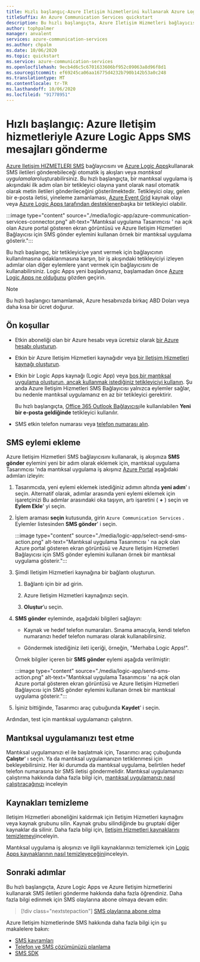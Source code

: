 ```yaml
---
title: Hızlı başlangıç-Azure Iletişim hizmetlerini kullanarak Azure Logic Apps SMS mesajları gönderin
titleSuffix: An Azure Communication Services quickstart
description: Bu hızlı başlangıçta, Azure Iletişim Hizmetleri bağlayıcısını kullanarak Azure Logic Apps iş akışlarında SMS iletileri gönderme hakkında bilgi edinin.
author: tophpalmer
manager: anvalent
services: azure-communication-services
ms.author: chpalm
ms.date: 10/06/2020
ms.topic: quickstart
ms.service: azure-communication-services
ms.openlocfilehash: 9ecb4d6c5c6701633606bf952c09063a8d96f8d1
ms.sourcegitcommit: ef69245ca06aa16775d4232b790b142b53a0c248
ms.translationtype: MT
ms.contentlocale: tr-TR
ms.lasthandoff: 10/06/2020
ms.locfileid: "91778951"
---
```

# <a name="quickstart-send-sms-messages-in-azure-logic-apps-with-azure-communication-services"></a>Hızlı başlangıç: Azure Iletişim hizmetleriyle Azure Logic Apps SMS mesajları gönderme

[Azure Iletişim HIZMETLERI SMS](../../overview.md) bağlayıcısını ve [Azure Logic Apps](../../../logic-apps/logic-apps-overview.md)kullanarak SMS iletileri gönderebileceği otomatik iş akışları veya *mantıksal uygulamalar*oluşturabilirsiniz. Bu hızlı başlangıçta, bir mantıksal uygulama iş akışındaki ilk adım olan bir tetikleyici olayına yanıt olarak nasıl otomatik olarak metin iletileri gönderileceğini gösterilmektedir. Tetikleyici olay, gelen bir e-posta iletisi, yineleme zamanlaması, [Azure Event Grid](../../../event-grid/overview.md) kaynak olayı veya [Azure Logic Apps tarafından desteklenen](/connectors/connector-reference/connector-reference-logicapps-connectors)başka bir tetikleyici olabilir.

:::image type="content" source="./media/logic-app/azure-communication-services-connector.png" alt-text="Mantıksal uygulama Tasarımcısı ' na açık olan Azure portal gösteren ekran görüntüsü ve Azure Iletişim Hizmetleri Bağlayıcısı için SMS gönder eylemini kullanan örnek bir mantıksal uygulama gösterir.":::

Bu hızlı başlangıç, bir tetikleyiciye yanıt vermek için bağlayıcının kullanılmasına odaklanmasına karşın, bir iş akışındaki tetikleyiciyi izleyen adımlar olan diğer eylemlere yanıt vermek için bağlayıcısını de kullanabilirsiniz. Logic Apps yeni başladıysanız, başlamadan önce [Azure Logic Apps ne olduğunu](../../../logic-apps/logic-apps-overview.md) gözden geçirin.

> [!NOTE]
> Bu hızlı başlangıcı tamamlamak, Azure hesabınızda birkaç ABD Doları veya daha kısa bir ücret doğurur.

## <a name="prerequisites"></a>Ön koşullar

- Etkin aboneliği olan bir Azure hesabı veya ücretsiz olarak [bir Azure hesabı oluşturun](https://azure.microsoft.com/free/?WT.mc_id=A261C142F).

- Etkin bir Azure Iletişim Hizmetleri kaynağıdır veya [bir Iletişim Hizmetleri kaynağı oluşturun](../create-communication-resource.md).

- Etkin bir Logic Apps kaynağı (Logic App) veya [boş bir mantıksal uygulama oluşturun, ancak kullanmak istediğiniz tetikleyiciyi kullanın](../../../logic-apps/quickstart-create-first-logic-app-workflow.md). Şu anda Azure Iletişim Hizmetleri SMS Bağlayıcısı yalnızca eylemler sağlar, bu nedenle mantıksal uygulamanız en az bir tetikleyici gerektirir.

  Bu hızlı başlangıçta, [Office 365 Outlook Bağlayıcısı](/connectors/office365/)ile kullanılabilen **Yeni bir e-posta geldiğinde** tetikleyici kullanılır.

- SMS etkin telefon numarası veya [telefon numarası alın](./get-phone-number.md).

## <a name="add-an-sms-action"></a>SMS eylemi ekleme

Azure Iletişim Hizmetleri SMS bağlayıcısını kullanarak, iş akışınıza **SMS gönder** eylemini yeni bir adım olarak eklemek için, mantıksal uygulama Tasarımcısı 'nda mantıksal uygulama iş akışınız [Azure Portal](https://portal.azure.com) aşağıdaki adımları izleyin:

1. Tasarımcıda, yeni eylemi eklemek istediğiniz adımın altında **yeni adım**' ı seçin. Alternatif olarak, adımlar arasında yeni eylemi eklemek için işaretçinizi Bu adımlar arasındaki oka taşıyın, artı işaretini ( **+** ) seçin ve **Eylem Ekle**' yi seçin.

1. İşlem araması **seçin** kutusunda, girin `Azure Communication Services` . Eylemler listesinden **SMS gönder**' i seçin.

   :::image type="content" source="./media/logic-app/select-send-sms-action.png" alt-text="Mantıksal uygulama Tasarımcısı ' na açık olan Azure portal gösteren ekran görüntüsü ve Azure Iletişim Hizmetleri Bağlayıcısı için SMS gönder eylemini kullanan örnek bir mantıksal uygulama gösterir.":::

1. Şimdi Iletişim Hizmetleri kaynağına bir bağlantı oluşturun.

   1. Bağlantı için bir ad girin.

   1. Azure Iletişim Hizmetleri kaynağınızı seçin.

   1. **Oluştur**’u seçin.

1. **SMS gönder** eyleminde, aşağıdaki bilgileri sağlayın: 

   * Kaynak ve hedef telefon numaraları. Sınama amacıyla, kendi telefon numaranızı hedef telefon numarası olarak kullanabilirsiniz.

   * Göndermek istediğiniz ileti içeriği, örneğin, "Merhaba Logic Apps!".

   Örnek bilgiler içeren bir **SMS gönder** eylemi aşağıda verilmiştir:

   :::image type="content" source="./media/logic-app/send-sms-action.png" alt-text="Mantıksal uygulama Tasarımcısı ' na açık olan Azure portal gösteren ekran görüntüsü ve Azure Iletişim Hizmetleri Bağlayıcısı için SMS gönder eylemini kullanan örnek bir mantıksal uygulama gösterir.":::

1. İşiniz bittiğinde, Tasarımcı araç çubuğunda **Kaydet**' i seçin.

Ardından, test için mantıksal uygulamanızı çalıştırın.

## <a name="test-your-logic-app"></a>Mantıksal uygulamanızı test etme

Mantıksal uygulamanızı el ile başlatmak için, Tasarımcı araç çubuğunda **Çalıştır**' ı seçin. Ya da mantıksal uygulamanızın tetiklenmesi için bekleyebilirsiniz. Her iki durumda da mantıksal uygulama, belirtilen hedef telefon numarasına bir SMS iletisi göndermelidir. Mantıksal uygulamanızı çalıştırma hakkında daha fazla bilgi için, [mantıksal uygulamanızı nasıl çalıştıracağınızı](../../../logic-apps/quickstart-create-first-logic-app-workflow.md#run-your-logic-app) inceleyin

## <a name="clean-up-resources"></a>Kaynakları temizleme

Iletişim Hizmetleri aboneliğini kaldırmak için Iletişim Hizmetleri kaynağını veya kaynak grubunu silin. Kaynak grubu silindiğinde bu gruptaki diğer kaynaklar da silinir. Daha fazla bilgi için, [Iletişim Hizmetleri kaynaklarını temizlemeyi](../create-communication-resource.md#clean-up-resources)inceleyin.

Mantıksal uygulama iş akışınızı ve ilgili kaynaklarınızı temizlemek için [Logic Apps kaynaklarının nasıl temizleyeceğini](../../../logic-apps/quickstart-create-first-logic-app-workflow.md#clean-up-resources)inceleyin.

## <a name="next-steps"></a>Sonraki adımlar

Bu hızlı başlangıçta, Azure Logic Apps ve Azure Iletişim hizmetlerini kullanarak SMS iletileri gönderme hakkında daha fazla öğrendiniz. Daha fazla bilgi edinmek için SMS olaylarına abone olmaya devam edin:

> [!div class="nextstepaction"]
> [SMS olaylarına abone olma](./handle-sms-events.md)

Azure Iletişim hizmetlerinde SMS hakkında daha fazla bilgi için şu makalelere bakın:

- [SMS kavramları](../../concepts/telephony-sms/concepts.md)
- [Telefon ve SMS çözümünüzü planlama](../../concepts/telephony-sms/plan-solution.md)
- [SMS SDK](../../concepts/telephony-sms/sdk-features.md)
